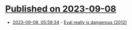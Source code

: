 # [Published on 2023-09-08](index.md)

* [2023-09-08, 05:59:34](https://lobste.rs/s/w4ss34/eval_really_is_dangerous_2012) - [Eval really is dangerous (2012)](https://nedbatchelder.com/blog/201206/eval_really_is_dangerous.html)

